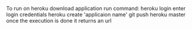 To run on heroku download application
run command:
          heroku login 
          enter login credentials
          heroku create 'applicaion name'
          git push heroku master
once the execution is done it returns an url
